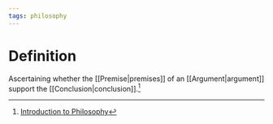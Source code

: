 ```yaml
---
tags: philosophy
---
```


# Definition

Ascertaining whether the [[Premise|premises]] of an [[Argument|argument]] support the [[Conclusion|conclusion]].[^1]

[^1]: [Introduction to Philosophy](zotero://open-pdf/library/items/M84L5RRJ?page=159)